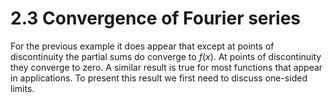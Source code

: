 # 2.3 Convergence of Fourier series

For the previous example it does appear that except at points of discontinuity the partial sums do converge to $f(x)$. 
At points of discontinuity they converge to zero. A similar result is true for most functions that appear in applications. 
To present this result we first need to discuss one-sided limits.